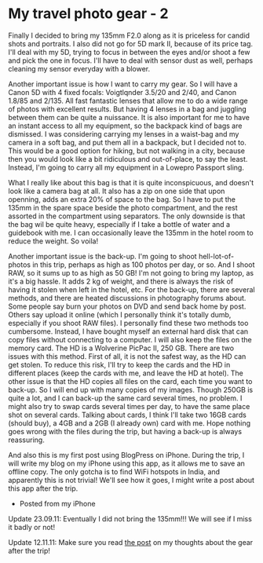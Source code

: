 # My travel photo gear - 2

Finally I decided to bring my 135mm F2.0 along as it is priceless for candid shots and portraits. I also did not go for 5D mark II, because of its price tag. I'll deal with my 5D, trying to focus in between the eyes and/or shoot a few and pick the one in focus. I'll have to deal with sensor dust as well, perhaps cleaning my sensor everyday with a blower.

Another important issue is how I want to carry my gear. So I will have a Canon 5D with 4 fixed focals: Voigtlqnder 3.5/20 and 2/40, and Canon 1.8/85 and 2/135. All fast fantastic lenses that allow me to do a wide range of photos with excellent results. But having 4 lenses in a bag and juggling between them can be quite a nuissance. It is also important for me to have an instant access to all my equipment, so the backpack kind of bags are dismissed. I was considering carrying my lenses in a waist-bag and my camera in a soft bag, and put them all in a backpack, but I decided not to. This would be a good option for hiking, but not walking in a city, because then you would look like a bit ridiculous and out-of-place, to say the least. Instead, I'm going to carry all my equipment in a Lowepro Passport sling. 

What I really like about this bag is that it is quite inconspicuous, and doesn't look like a camera bag at all. It also has a zip on one side that upon openning, adds an extra 20% of space to the bag. So I have to put the 135mm in the spare space beside the photo compartment, and the rest assorted in the compartment using separators. The only downside is that the bag wil be quite heavy, especially if I take a bottle of water and a guidebook with me. I can occasionally leave the 135mm in the hotel room to reduce the weight. So voila!

Another important issue is the back-up. I'm going to shoot hell-lot-of-photos in this trip, perhaps as high as 100 photos per day, or so. And I shoot RAW, so it sums up to as high as 50 GB! I'm not going to bring my laptop, as it's a big hassle. It adds 2 kg of weight, and there is always the risk of having it stolen when left in the hotel, etc. For the back-up, there are several methods, and there are heated discussions in photography forums about. Some people say burn your photos on DVD and send back home by post. Others say upload it online (which I personally think it's totally dumb, especially if you shoot RAW files). I personally find these two methods too cumbersome. Instead, I have bought myself an external hard disk that can copy files without connecting to a computer. I will also keep the files on the memory card. The HD is a Wolverine PicPac II, 250 GB. There are two issues with this method. First of all, it is not the safest way, as the HD can get stolen. To reduce this risk, I'll try to keep the cards and the HD in different places (keep the cards with me, and leave the HD at hotel). The other issue is that the HD copies all files on the card, each time you want to back-up. So I will end up with many copies of my images. Though 250GB is quite a lot, and I can back-up the same card several times, no problem. I might also try to swap cards several times per day, to have the same place shot on several cards. Talking about cards, I think I'll take two 16GB cards (should buy), a 4GB and a 2GB (I already own) card with me. Hope nothing goes wrong with the files during the trip, but having a back-up is always reassuring.

And also this is my first post using BlogPress on iPhone. During the trip, I will write my blog on my iPhone using this app, as it allows me to save an offline copy. The only gotcha is to find WiFi hotspots in India, and apparently this is not trivial! We'll see how it goes, I might write a post about this app after the trip. 

- Posted from my iPhone

Update 23.09.11: Eventually I did not bring the 135mm!!! We will see if I miss it badly or not!

Update 12.11.11: Make sure you read [the post](https://photopensieve.github.io/2011/11/13/my-photographic-thoughts-on-india-2.html) on my thoughts about the gear after the trip!